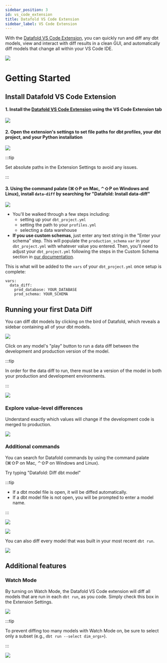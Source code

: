 ```yaml
---
sidebar_position: 3
id: vs_code_extension
title: Datafold VS Code Extension
sidebar_label: VS Code Extension
---
```


With the [Datafold VS Code Extension](https://marketplace.visualstudio.com/items?itemName=Datafold.datafold-vscode), you can quickly run and diff any dbt models, view and interact with diff results in a clean GUI, and automatically diff models that change all within your VS Code IDE.

![](../../static/img/vs_code_datafold_gif.gif)

# Getting Started

## Install Datafold VS Code Extension

#### 1. Install the [Datafold VS Code Extension](https://marketplace.visualstudio.com/items?itemName=Datafold.datafold-vscode) using the VS Code Extension tab

![](../../static/img/vs_code_install.png)

#### 2. Open the extension's settings to set file paths for dbt profiles, your dbt project, and your Python installation

![](../../static/img/vs_code_settings.png)

:::tip

Set absolute paths in the Extension Settings to avoid any issues.

:::

#### 3. Using the command palate (⌘⇧P on Mac, ⌃⇧P on Windows and Linux), install `data-diff` by searching for "Datafold: Install data-diff"

![](../../static/img/vs_code_install_data-diff.png)

- You'll be walked through a few steps including:
  - setting up your `dbt_project.yml`
  - setting the path to your `profiles.yml`
  - selecting a data warehouse
- **If you use custom schemas**, just enter any text string in the "Enter your schema" step. This will populate the `production_schema`
  `var` in your `dbt_project.yml` with whatever value you entered. Then, you'll need to adjust your `dbt_project.yml`
  following the steps in the Custom Schema section in [our documentation](/development_testing/cli).

This is what will be added to the `vars` of your `dbt_project.yml` once setup is complete:

```
vars:
  data_diff:
    prod_database: YOUR_DATABASE
    prod_schema: YOUR_SCHEMA
```


## Running your first Data Diff

You can diff dbt models by clicking on the bird of Datafold, which reveals a sidebar containing all of your dbt models.

![](../../static/img/vs_code_sidebar.png)

Click on any model's "play" button to run a data diff between the development and production version of the model.

:::tip

In order for the data diff to run, there must be a version of the model in both your production and development environments.

:::

![](../../static/img/vs_code_first_diff.png)

### Explore value-level differences

Understand exactly which values will change if the development code is merged to production.

![](../../static/img/vs_code_diff_values_trial.png)

### Additional commands

You can search for Datafold commands by using the command palate (⌘⇧P on Mac, ⌃⇧P on Windows and Linux). 

Try typing "Datafold: Diff dbt model"

:::tip 

- If a dbt model file is open, it will be diffed automatically.
- If a dbt model file is not open, you will be prompted to enter a model name.

:::

![](../../static/img/vs_code_command_diff_dbt_model.png)

![](../../static/img/vs_code_command_diff_dbt_model_select.png)

You can also diff every model that was built in your most recent `dbt run`.

![](../../static/img/vs_code_command_diff_dbt_run.png)


## Additional features

### Watch Mode

By turning on Watch Mode, the Datafold VS Code extension will diff all models that are run in each `dbt run`, as you code. Simply check this box in the Extension Settings.

![](../../static/img/vs_code_watch_mode.png)

:::tip 

To prevent diffing too many models with Watch Mode on, be sure to select only a subset (e.g., `dbt run --select dim_orgs+`).

:::


![](../../static/img/vs_code_watch_gif.gif)